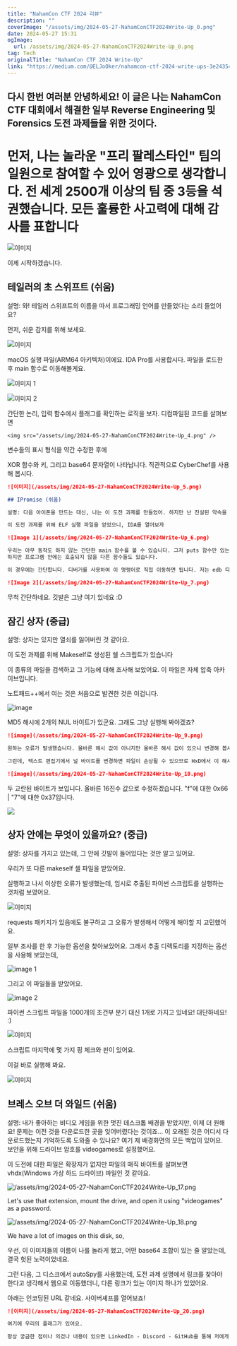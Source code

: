 ```yaml
---
title: "NahamCon CTF 2024 리뷰"
description: ""
coverImage: "/assets/img/2024-05-27-NahamConCTF2024Write-Up_0.png"
date: 2024-05-27 15:31
ogImage: 
  url: /assets/img/2024-05-27-NahamConCTF2024Write-Up_0.png
tag: Tech
originalTitle: "NahamCon CTF 2024 Write-Up"
link: "https://medium.com/@ELJoOker/nahamcon-ctf-2024-write-ups-3e24354dc2c6"
---
```



## 다시 한번 여러분 안녕하세요! 이 글은 나는 NahamCon CTF 대회에서 해결한 일부 Reverse Engineering 및 Forensics 도전 과제들을 위한 것이다.

# 먼저, 나는 놀라운 "프리 팔레스타인" 팀의 일원으로 참여할 수 있어 영광으로 생각합니다. 전 세계 2500개 이상의 팀 중 3등을 석권했습니다. 모든 훌륭한 사고력에 대해 감사를 표합니다

![이미지](/assets/img/2024-05-27-NahamConCTF2024Write-Up_0.png)

이제 시작하겠습니다.

<div class="content-ad"></div>

## 테일러의 초 스위프트 (쉬움)

설명: 와! 테일러 스위프트의 이름을 따서 프로그래밍 언어를 만들었다는 소리 들었어요?

먼저, 쉬운 감지를 위해 보세요.

![이미지](/assets/img/2024-05-27-NahamConCTF2024Write-Up_1.png)

<div class="content-ad"></div>

macOS 실행 파일(ARM64 아키텍처)이에요. IDA Pro를 사용합시다. 파일을 로드한 후 main 함수로 이동해볼게요.

![이미지 1](/assets/img/2024-05-27-NahamConCTF2024Write-Up_2.png)

![이미지 2](/assets/img/2024-05-27-NahamConCTF2024Write-Up_3.png)

<div class="content-ad"></div>

간단한 논리, 입력 함수에서 플래그를 확인하는 로직을 보자. 디컴파일된 코드를 살펴보면
```
<img src="/assets/img/2024-05-27-NahamConCTF2024Write-Up_4.png" />
```
변수들의 표시 형식을 약간 수정한 후에

XOR 함수와 키, 그리고 base64 문자열이 나타납니다. 직관적으로 CyberChef를 사용해 봅시다.

<div class="content-ad"></div>

```markdown
![이미지](/assets/img/2024-05-27-NahamConCTF2024Write-Up_5.png)

## IPromise (쉬움)

설명: 다음 아이폰을 만드는 대신, 나는 이 도전 과제를 만들었어. 하지만 난 진실된 약속을 한단다...

이 도전 과제를 위해 ELF 실행 파일을 얻었으니, IDA를 열어보자
```

<div class="content-ad"></div>

```markdown
![Image 1](/assets/img/2024-05-27-NahamConCTF2024Write-Up_6.png)

우리는 아무 동작도 하지 않는 간단한 main 함수를 볼 수 있습니다. 그저 puts 함수만 있는 것뿐이에요.
하지만 프로그램 안에는 호출되지 않을 다른 함수들도 있습니다.

이 경우에는 간단합니다. 디버거를 사용하여 이 명령어로 직접 이동하면 됩니다. 저는 edb 디버거를 사용했습니다.

![Image 2](/assets/img/2024-05-27-NahamConCTF2024Write-Up_7.png)
```

<div class="content-ad"></div>

무척 간단하네요. 깃발은 그냥 여기 있네요 :D

## 잠긴 상자 (중급)

설명: 상자는 있지만 열쇠를 잃어버린 것 같아요.

이 도전 과제를 위해 Makeself로 생성된 쉘 스크립트가 있습니다

<div class="content-ad"></div>

이 종류의 파일을 검색하고 그 기능에 대해 조사해 보았어요. 이 파일은 자체 압축 아카이브입니다.

노트패드++에서 여는 것은 처음으로 발견한 것은 이겁니다.

![image](/assets/img/2024-05-27-NahamConCTF2024Write-Up_8.png)

MD5 해시에 2개의 NUL 바이트가 있군요. 그래도 그냥 실행해 봐야겠죠?

<div class="content-ad"></div>

```markdown
![image](/assets/img/2024-05-27-NahamConCTF2024Write-Up_9.png)

원하는 오류가 발생했습니다. 올바른 해시 값이 아니지만 올바른 해시 값이 있으니 변경해 봅시다.

그런데, 텍스트 편집기에서 널 바이트를 변경하면 파일이 손상될 수 있으므로 HxD에서 이 해시를 수정합시다.

![image](/assets/img/2024-05-27-NahamConCTF2024Write-Up_10.png)
```

<div class="content-ad"></div>

두 교란된 바이트가 보입니다. 올바른 16진수 값으로 수정하겠습니다.
"f"에 대한 0x66 | "7"에 대한 0x37입니다.

<img src="/assets/img/2024-05-27-NahamConCTF2024Write-Up_11.png" />

## 상자 안에는 무엇이 있을까요? (중급)

설명: 상자를 가지고 있는데, 그 안에 깃발이 들어있다는 것만 알고 있어요.

<div class="content-ad"></div>

우리가 또 다른 makeself 셸 파일을 받았어요.

실행하고 나서 이상한 오류가 발생했는데, 임시로 추출된 파이썬 스크립트를 실행하는 것처럼 보였어요.

![이미지](/assets/img/2024-05-27-NahamConCTF2024Write-Up_12.png)

requests 패키지가 있음에도 불구하고 그 오류가 발생해서 어떻게 해야할 지 고민했어요.

<div class="content-ad"></div>

일부 조사를 한 후 가능한 옵션을 찾아보았어요. 그래서 추출 디렉토리를 지정하는 옵션을 사용해 보았는데,

![image 1](/assets/img/2024-05-27-NahamConCTF2024Write-Up_13.png)

그리고 이 파일들을 받았어요.

![image 2](/assets/img/2024-05-27-NahamConCTF2024Write-Up_14.png)

<div class="content-ad"></div>

파이썬 스크립트 파일을 1000개의 조건부 분기 대신 1개로 가지고 있네요! 대단하네요! :)

![이미지](/assets/img/2024-05-27-NahamConCTF2024Write-Up_15.png)

스크립트 마지막에 몇 가지 핑 체크와 핀이 있어요.

이걸 바로 실행해 봐요.

<div class="content-ad"></div>

![이미지](/assets/img/2024-05-27-NahamConCTF2024Write-Up_16.png)

## 브레스 오브 더 와일드 (쉬움)

설명: 내가 좋아하는 비디오 게임을 위한 멋진 데스크톱 배경을 받았지만, 이제 더 원해요! 문제는 이전 것을 다운로드한 곳을 잊어버렸다는 것이죠... 이 오래된 것은 어디서 다운로드했는지 기억하도록 도와줄 수 있나요?
여기 제 배경화면의 모든 백업이 있어요. 보안을 위해 드라이브 암호를 videogames로 설정했어요.

이 도전에 대한 파일은 확장자가 없지만 파일의 매직 바이트를 살펴보면 vhdx(Windows 가상 하드 드라이브) 파일인 것 같아요.

<div class="content-ad"></div>

![/assets/img/2024-05-27-NahamConCTF2024Write-Up_17.png](https://example.com/assets/img/2024-05-27-NahamConCTF2024Write-Up_17.png)

Let's use that extension, mount the drive, and open it using "videogames" as a password.

![/assets/img/2024-05-27-NahamConCTF2024Write-Up_18.png](https://example.com/assets/img/2024-05-27-NahamConCTF2024Write-Up_18.png)

We have a lot of images on this disk, so,

<div class="content-ad"></div>

우선, 이 이미지들의 이름이 나를 놀라게 했고, 어떤 base64 조합이 있는 줄 알았는데, 결국 헛된 노력이었네요.

그런 다음, 그 디스크에서 autoSpy를 사용했는데, 도전 과제 설명에서 링크를 찾아야 한다고 생각해서 웹으로 이동했더니, 다른 링크가 있는 이미지 하나가 있었어요.

아래는 인코딩된 URL 같네요. 사이버셰프를 열어보죠!

<div class="content-ad"></div>

```md
![이미지](/assets/img/2024-05-27-NahamConCTF2024Write-Up_20.png)

여기에 우리의 플래그가 있어요.

항상 궁금한 점이나 의겄나 내용이 있으면 LinkedIn - Discord - GitHub을 통해 저에게 연락해주세요.
```